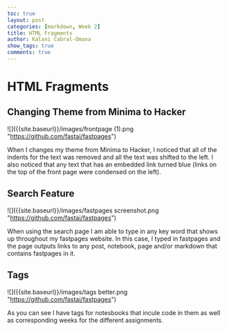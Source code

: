 ```yaml
---
toc: true
layout: post
categories: [markdown, Week 2]
title: HTML Fragments
author: Kalani Cabral-Omana
show_tags: true
comments: true
---
```


# HTML Fragments

## Changing Theme from Minima to Hacker
![]({{site.baseurl}}/images/frontpage (1).png "https://github.com/fastai/fastpages")

When I changes my theme from Minima to Hacker, I noticed that 
all of the indents for the text was removed and all the text 
was shifted to the left. I also noticed that any text that has 
an embedded link turned blue (links on the top of the front 
page were condensed on the left).

## Search Feature
![]({{site.baseurl}}/images/fastpages screenshot.png "https://github.com/fastai/fastpages")

When using the search page I am able to type in any key word 
that shows up throughout my fastpages website. In this case, I 
typed in fastpages and the page outputs links to any post, 
notebook, page and/or markdown that contains fastpages in it.

## Tags
![]({{site.baseurl}}/images/tags better.png "https://github.com/fastai/fastpages")

As you can see I have tags for notesbooks that incule code in 
them as well as corresponding weeks for the different 
assignments.